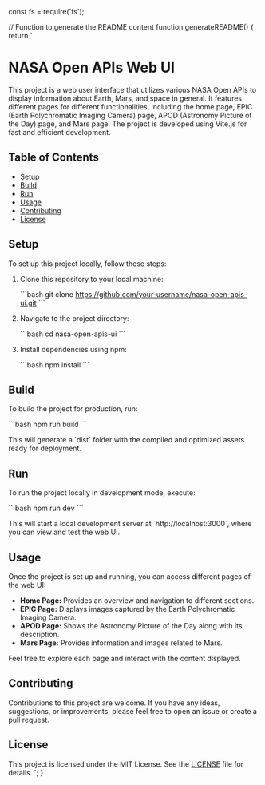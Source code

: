 const fs = require('fs');

// Function to generate the README content
function generateREADME() {
    return `
# NASA Open APIs Web UI

This project is a web user interface that utilizes various NASA Open APIs to display information about Earth, Mars, and space in general. It features different pages for different functionalities, including the home page, EPIC (Earth Polychromatic Imaging Camera) page, APOD (Astronomy Picture of the Day) page, and Mars page. The project is developed using Vite.js for fast and efficient development.

## Table of Contents

- [Setup](#setup)
- [Build](#build)
- [Run](#run)
- [Usage](#usage)
- [Contributing](#contributing)
- [License](#license)

## Setup

To set up this project locally, follow these steps:

1. Clone this repository to your local machine:

   \`\`\`bash
   git clone https://github.com/your-username/nasa-open-apis-ui.git
   \`\`\`

2. Navigate to the project directory:

   \`\`\`bash
   cd nasa-open-apis-ui
   \`\`\`

3. Install dependencies using npm:

   \`\`\`bash
   npm install
   \`\`\`

## Build

To build the project for production, run:

\`\`\`bash
npm run build
\`\`\`

This will generate a \`dist\` folder with the compiled and optimized assets ready for deployment.

## Run

To run the project locally in development mode, execute:

\`\`\`bash
npm run dev
\`\`\`

This will start a local development server at \`http://localhost:3000\`, where you can view and test the web UI.

## Usage

Once the project is set up and running, you can access different pages of the web UI:

- **Home Page:** Provides an overview and navigation to different sections.
- **EPIC Page:** Displays images captured by the Earth Polychromatic Imaging Camera.
- **APOD Page:** Shows the Astronomy Picture of the Day along with its description.
- **Mars Page:** Provides information and images related to Mars.

Feel free to explore each page and interact with the content displayed.

## Contributing

Contributions to this project are welcome. If you have any ideas, suggestions, or improvements, please feel free to open an issue or create a pull request.

## License

This project is licensed under the MIT License. See the [LICENSE](LICENSE) file for details.
`;
}
